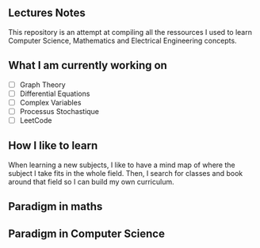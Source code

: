 ## Lectures Notes

This repository is an attempt at compiling all the ressources I used to
learn Computer Science, Mathematics and Electrical Engineering concepts.

## What I am currently working on

- [ ] Graph Theory
- [ ] Differential Equations
- [ ] Complex Variables
- [ ] Processus Stochastique
- [ ] LeetCode

## How I like to learn

When learning a new subjects, I like to have a mind map of where the
subject I take fits in the whole field. Then, I search for classes
and book around that field so I can build my own curriculum.

## Paradigm in maths

## Paradigm in Computer Science



